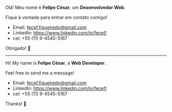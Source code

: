 Olá! Meu nome é **Felipe César**, um **Desenvolvedor Web**.

Fique à vontade para entrar em contato comigo!
- Email: fecef.figueiredo@gmail.com
- LinkedIn: https://www.linkedin.com/in/fecef/
- cel: +55 (11) 9-4545-5167

Obrigado! 🙂

---------------------------------------------------------------------------------------------------------------------------

Hi! My name is **Felipe César**, a **Web Developer**.

Feel free to send me a message!
- Email: fecef.figueiredo@gmail.com
- LinkedIn: https://www.linkedin.com/in/fecef/
- cel: +55 (11) 9-4545-5167

Thanks! 🙂
